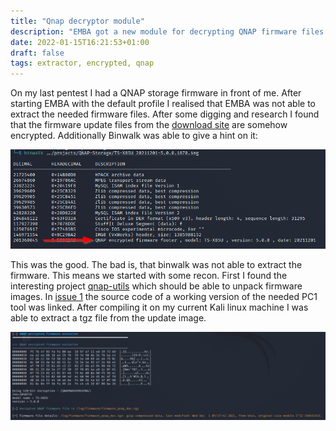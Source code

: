 ```yaml
---
title: "Qnap decryptor module"
description: "EMBA got a new module for decrypting QNAP firmware files."
date: 2022-01-15T16:21:53+01:00
draft: false
tags: extractor, encrypted, qnap
---
```


On my last pentest I had a QNAP storage firmware in front of me. After starting EMBA with the default profile I realised that EMBA was not able to extract the needed firmware files. After some digging and research I found that the firmware update files from the [download site](https://www.qnap.com/de-de/download?model=ts-453bu-rp&category=firmware) are somehow encrypted. Additionally Binwalk was able to give a hint on it:

![QNAP_decrypt_binwalk](/img/qnap-decrypt-binwalk.png)

This was the good. The bad is, that binwalk was not able to extract the firmware. This means we started with some recon.
First I found the interesting project [qnap-utils](https://github.com/max-boehm/qnap-utils) which should be able to unpack firmware images. In [issue 1](https://github.com/max-boehm/qnap-utils/issues/1) the source code of a working version of the needed PC1 tool was linked. After compiling it on my current Kali linux machine I was able to extract a tgz file from the update image.

![QNAP_decrypt](/img/qnap-decrypt.png)

